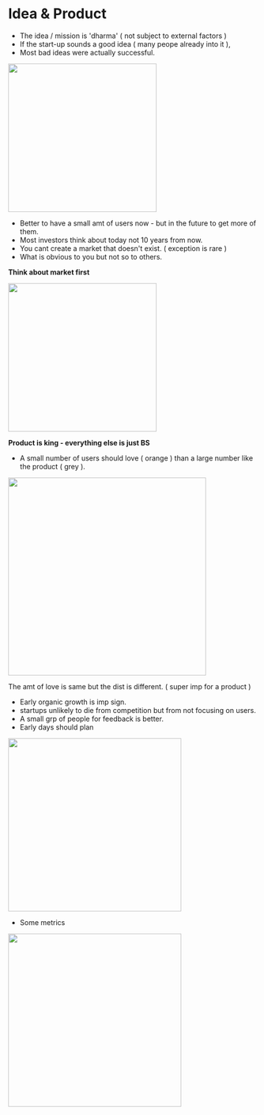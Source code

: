 # Idea & Product

- The idea / mission is 'dharma' ( not subject to external factors )
- If the start-up sounds a good idea ( many peope already into it ),
- Most bad ideas were actually successful.


<img src="https://github.com/shekharbiswas/Startup-guide/assets/32758439/df9f0905-1d89-42f0-9725-cd0b752c8d66" width="300">


- Better to have a small amt of users now - but in the future to get more of them.
- Most investors think about today not 10 years from now.
- You cant create a market that doesn't exist. ( exception is rare )
- What is obvious to you but not so to others.

**Think about market first**

<img src="https://github.com/shekharbiswas/Startup-guide/assets/32758439/69c71822-b1d4-42a9-878b-dce0fa7e8c4e" width="300">

**Product is king - everything else is just BS**

- A small number of users should love ( orange ) than a large number like the product ( grey ).

<img src="https://github.com/shekharbiswas/Startup-guide/assets/32758439/9a639640-0811-433d-908c-330a4f2f19d7" width="400">

The amt of love is same but the dist is different.
( super imp for a product )

- Early organic growth is imp sign.
- startups unlikely to die from competition but from not focusing on users.
- A small grp of people for feedback is better.
- Early days should plan

<img src="https://github.com/shekharbiswas/Startup-guide/assets/32758439/a7488575-88a0-4e18-bbda-d749b05162a8" width="350">

- Some metrics

<img src="https://github.com/shekharbiswas/Startup-guide/assets/32758439/2d176927-23b9-4978-826c-38f6bf233043" width="350">



